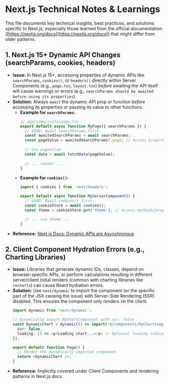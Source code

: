 # Next.js Technical Notes & Learnings

This file documents key technical insights, best practices, and solutions specific to Next.js, especially those learned from the official documentation ([https://nextjs.org/docs](https://nextjs.org/docs)) that might differ from older patterns.

## 1. Next.js 15+ Dynamic API Changes (searchParams, cookies, headers)

*   **Issue:** In Next.js 15+, accessing properties of dynamic APIs like `searchParams`, `cookies()`, or `headers()` directly within Server Components (e.g., `page.tsx`, `layout.tsx`) *before* awaiting the API itself will cause warnings or errors (e.g., `searchParams should be awaited before using its properties`).
*   **Solution:** Always `await` the dynamic API prop or function *before* accessing its properties or passing its value to other functions.
    *   **Example for `searchParams`:**
        ```typescript
        // app/some/route/page.tsx
        export default async function MyPage({ searchParams }) {
          // GOOD: Await searchParams first
          const awaitedSearchParams = await searchParams;
          const pageValue = awaitedSearchParams?.page; // Access properties *after* await
          
          // Use pageValue
          const data = await fetchData(pageValue);
          
          // ... render ...
        }
        ```
    *   **Example for `cookies()`:**
        ```typescript
        import { cookies } from 'next/headers';

        export default async function MyServerComponent() {
          // GOOD: Await cookies() first
          const cookieStore = await cookies(); 
          const theme = cookieStore.get('theme'); // Access methods/properties *after* await

          // ... use theme ...
        }
        ```
*   **Reference:** [Next.js Docs: Dynamic APIs are Asynchronous](https://nextjs.org/docs/messages/sync-dynamic-apis)

## 2. Client Component Hydration Errors (e.g., Charting Libraries)

*   **Issue:** Libraries that generate dynamic IDs, classes, depend on browser-specific APIs, or perform calculations resulting in different server/client initial renders (common with charting libraries like `recharts`) can cause React hydration errors.
*   **Solution:** Use `next/dynamic` to import the component (or the specific part of the JSX causing the issue) with Server-Side Rendering (SSR) disabled. This ensures the component only renders on the client.
    ```typescript
    import dynamic from 'next/dynamic';

    // Dynamically import MyChartComponent with ssr: false
    const DynamicChart = dynamic(() => import('@/components/MyChartComponent'), {
      ssr: false,
      loading: () => <p>Loading chart...</p> // Optional loading indicator
    });

    export default function Page() {
      // Render the dynamically imported component
      return <DynamicChart />;
    }
    ```
*   **Reference:** Implicitly covered under Client Components and rendering patterns in Next.js docs. 